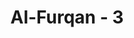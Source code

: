 ---
title: "Al-Furqan - 3"
no: 3
arabic_no: ٣
ayah: وَاتَّخَذُوْا مِنْ دُوْنِهٖٓ اٰلِهَةً لَّا يَخْلُقُوْنَ شَيْـًٔا وَّهُمْ يُخْلَقُوْنَ وَلَا يَمْلِكُوْنَ لِاَنْفُسِهِمْ ضَرًّا وَّلَا نَفْعًا وَّلَا يَمْلِكُوْنَ مَوْتًا وَّلَا حَيٰوةً وَّلَا نُشُوْرًا
translation: "Namun mereka mengambil tuhan-tuhan selain Dia (untuk disembah), padahal mereka (tuhan-tuhan itu) tidak menciptakan apa pun, bahkan mereka sendiri diciptakan dan tidak kuasa untuk (menolak) bahaya terhadap dirinya dan tidak dapat (mendatangkan) manfaat serta tidak kuasa mematikan, menghidupkan dan tidak (pula) membangkitkan."
tafsir: "Allah menjelaskan dalam ayat ini bahwa berhala-berhala sembahan orang-orang kafir tidak ada sedikit pun mempunyai arti, dan tidak sedikit pun mempunyai sifat kesempurnaan bahkan sifat-sifat yang dimiliki berhala itu hanyalah sifat-sifat kekurangan belaka. Sungguh amat aneh jalan pikiran orang-orang yang menjadikan berhala sebagai tuhan, menyembahnya dan memohonkan pertolongan kepadanya. \n\nDi antara sifat-sifat berhala yang tercela ialah:\n\na.Berhala-berhala itu tidak dapat menciptakan sesuatu apapun, sedang yang patut disembah ialah Allah Yang Maha Pencipta. \n\nb.Berhala-berhala itu sendiri dibuat oleh para penyembahnya. Alangkah bodohnya manusia-manusia yang menyembah buatan mereka sendiri yang lebih rendah derajatnya daripada diri mereka.\n\nc.Berhala-berhala itu tak berdaya dan tak mempunyai tenaga untuk melakukan suatu tindakan, tidak dapat mendatangkan manfaat apapun bagi dirinya sendiri apalagi bagi penyembah-penyembahnya, tidak dapat membela dirinya apalagi untuk membela dan menolong orang lain. Memang tidak ada gunanya menyembah patung-patung yang demikian sifatnya. \n\nd.Berhala-berhala itu tidak dapat menghidupkan atau mematikan atau mengumpulkan manusia untuk memperhitungkan amal perbuatan mereka. Sedangkan untuk dirinya sendiri berhala itu tidak dapat memberika kehidupan karena ternyata dia tetap saja sebagai benda mati, apalagi untuk memberikan kehidupan kepada orang lain. Inilah sifat-sifat berhala yang disembah oleh orang-orang musyrikin Mekah itu. Mengapa mereka tidak menyembah Allah yang mempunyai sifat kesempurnaan Yang Maha Esa, Mahakuasa atas segala sesuatu."
---